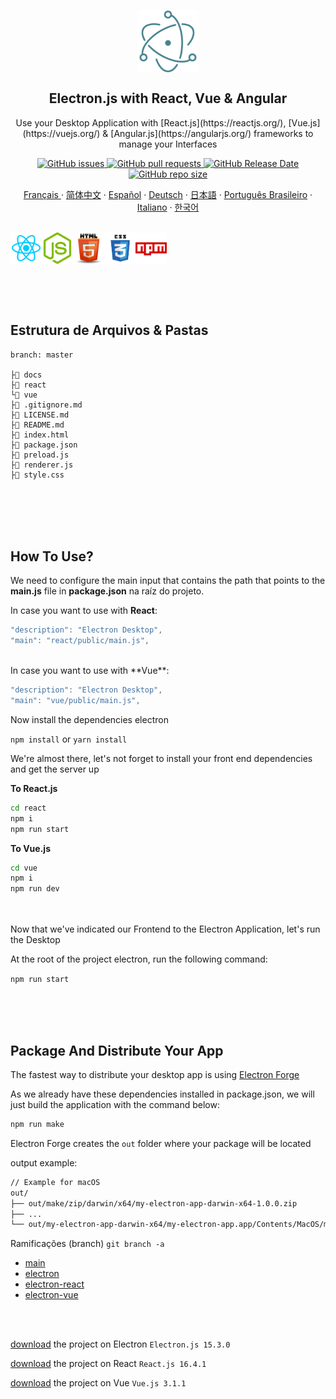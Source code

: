 <p align="center">
 <img width="100px" src="docs/assets/img/electron.png" align="center" alt="GitHub Readme Stats" />
 <h2 align="center">Electron.js with React, Vue & Angular</h2>
 <p align="center">
    Use your Desktop Application with [React.js](https://reactjs.org/), [Vue.js](https://vuejs.org/) & [Angular.js](https://angularjs.org/) frameworks to manage your Interfaces
</p>
 </p>
  <p align="center">
    <a href="https://github.com/ahsouza/github-readme-stats/actions">
      <img alt="GitHub issues" src="https://img.shields.io/github/issues/ahsouza/mern">
    </a>
    <a href="https://codecov.io/gh/ahsouza/github-readme-stats">
      <img alt="GitHub pull requests" src="https://img.shields.io/github/issues-pr/ahsouza/mern">
    </a>
    <a href="https://a.paddle.com/v2/click/16413/119403?link=1227">
      <img alt="GitHub Release Date" src="https://img.shields.io/github/release-date/ahsouza/mern">
    </a>
    <a href="https://a.paddle.com/v2/click/16413/119403?link=2345">
      <img alt="GitHub repo size" src="https://img.shields.io/github/repo-size/ahsouza/mern">
    </a>
  </p>
  <p align="center">
    <a href="/docs/readme_fr.md">Français </a>
    ·
    <a href="/docs/readme_cn.md">简体中文</a>
    ·
    <a href="/docs/readme_es.md">Español</a>
    ·
    <a href="/docs/readme_de.md">Deutsch</a>
    ·
    <a href="/docs/readme_ja.md">日本語</a>
    ·
    <a href="/docs/readme_pt-BR.md">Português Brasileiro</a>
    ·
    <a href="/docs/readme_it.md">Italiano</a>
    ·
    <a href="/docs/readme_kr.md">한국어</a>
  </p>
  <br>
  <div style="display: flex" align="center">
    <img src="docs/assets/img/react.png" width=50 height=50 title='react'/> <img src="docs/assets/img/nodejs.png" width=50 height=50 title='node'/> <img src="docs/assets/img/html.png" width=50 height=50 title='html'/> <img src="docs/assets/img/css.png" width=50 height=50 title='css'/> <img src="docs/assets/img/npm.png" width=50 height=50 title='npm'/> 
  </div>
</p>

<br>
<br>
<br>

## Estrutura de Arquivos & Pastas

```
branch: master

├📂 docs
├📂 react
└📂 vue
├📄 .gitignore.md
├📄 LICENSE.md
├📄 README.md
├📄 index.html
├📄 package.json
├📄 preload.js
├📄 renderer.js
├📄 style.css
```
<br>
<br>
<br>
<br>

## How To Use?

We need to configure the main input that contains the path that points to the **main.js** file in **package.json** na raíz do projeto.


In case you want to use with **React**:

```js
"description": "Electron Desktop",
"main": "react/public/main.js",
```
<br>
In case you want to use with **Vue**:

```js
"description": "Electron Desktop",
"main": "vue/public/main.js",
```

Now install the dependencies electron

`npm install` or `yarn install`

We're almost there, let's not forget to install your front end dependencies and get the server up

**To React.js**

```sh
cd react
npm i
npm run start
```

**To Vue.js**

```sh
cd vue
npm i
npm run dev
```

<br>
<br>
Now that we've indicated our Frontend to the Electron Application, let's run the Desktop

At the root of the project electron, run the following command:

`npm run start`

<br>
<br>
<br>

## Package And Distribute Your App

The fastest way to distribute your desktop app is using [Electron Forge](https://www.electronforge.io/)

As we already have these dependencies installed in package.json, we will just build the application with the command below:

```sh
npm run make
```

Electron Forge creates the `out` folder where your package will be located

output example:

```sh
// Example for macOS
out/
├── out/make/zip/darwin/x64/my-electron-app-darwin-x64-1.0.0.zip
├── ...
└── out/my-electron-app-darwin-x64/my-electron-app.app/Contents/MacOS/my-electron-app
```

 

Ramificações (branch) ```git branch -a```

- [main](https://github.com/ahsouza/electron-app-desktop/tree/main)
- [electron](https://github.com/ahsouza/electron-app-desktop/tree/frontend)
- [electron-react](https://github.com/ahsouza/electron-app-desktop/tree/electron-react)
- [electron-vue](https://github.com/ahsouza/electron-app-desktop/tree/electron-vue)

<br>
<br>




[download](https://github.com/ahsouza/electron-app-desktop/archive/electron.zip) the project on Electron `Electron.js 15.3.0`

[download](https://github.com/ahsouza/electron-app-desktop/archive/electron-react.zip) the project on React `React.js 16.4.1`

[download](https://github.com/ahsouza/electron-app-desktop/archive/electron-vue.zip) the project on Vue `Vue.js 3.1.1`
